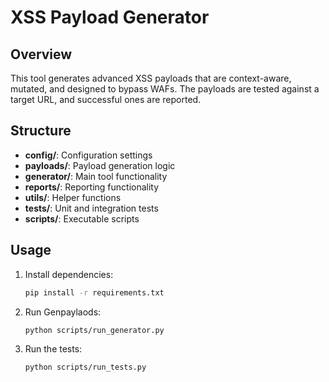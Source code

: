 # XSS Payload Generator

## Overview
This tool generates advanced XSS payloads that are context-aware, mutated, and designed to bypass WAFs. The payloads are tested against a target URL, and successful ones are reported.

## Structure
- **config/**: Configuration settings
- **payloads/**: Payload generation logic
- **generator/**: Main tool functionality
- **reports/**: Reporting functionality
- **utils/**: Helper functions
- **tests/**: Unit and integration tests
- **scripts/**: Executable scripts

## Usage
1. Install dependencies:
   ```sh
   pip install -r requirements.txt

2. Run Genpaylaods:
    ```sh
    python scripts/run_generator.py

3. Run the tests:
    ``` sh
    python scripts/run_tests.py



